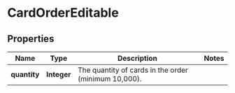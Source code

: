 

# CardOrderEditable


## Properties

| Name | Type | Description | Notes |
|------------ | ------------- | ------------- | -------------|
|**quantity** | **Integer** | The quantity of cards in the order (minimum 10,000). |  |



